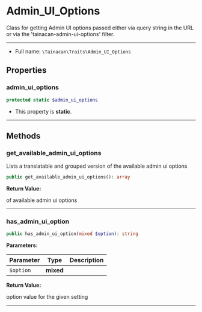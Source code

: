 # Admin_UI_Options


Class for getting Admin UI options passed either via query string in
the URL or via the 'tainacan-admin-ui-options' filter.

***

* Full name: `\Tainacan\Traits\Admin_UI_Options`

## Properties

### admin_ui_options

```php
protected static $admin_ui_options
```

* This property is **static**.

***

## Methods

### get_available_admin_ui_options

Lists a translatable and grouped version of the available admin ui options

```php
public get_available_admin_ui_options(): array
```

**Return Value:**

of available admin ui options

***
### has_admin_ui_option

```php
public has_admin_ui_option(mixed $option): string
```

**Parameters:**

| Parameter | Type      | Description |
|-----------|-----------|-------------|
| `$option` | **mixed** |             |

**Return Value:**

option value for the given setting

***
